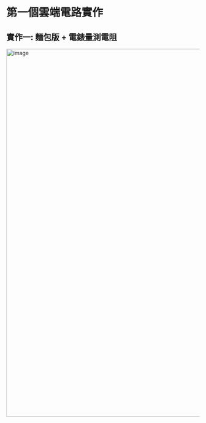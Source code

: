 
# 第一個雲端電路實作

## 實作一: 麵包版 + 電錶量測電阻

<img width="960" alt="image" src="https://github.com/Tobyssss/Toby/assets/162283633/2ea94402-7222-4b89-a4fe-752beec21664">

